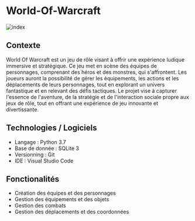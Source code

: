 # World-Of-Warcraft
![index](https://github.com/elmehdieljamali/World-Of-Warcraft/assets/85114414/6626ff47-dc73-4477-ba40-4e71d4b37309)
## Contexte
World Of Warcraft est un jeu de rôle visant à offrir une expérience ludique immersive et stratégique. Ce jeu met en scène des équipes de personnages, comprenant des héros et des monstres, qui s'affrontent. Les joueurs auront la possibilité de gérer les équipements, les actions et les déplacements de leurs personnages, tout en explorant un univers fantastique et en relevant des défis tactiques. Le projet vise à capturer l'essence de l'aventure, de la stratégie et de l'interaction sociale propre aux jeux de rôle, tout en offrant une expérience de jeu innovante et divertissante.
## Technologies / Logiciels
- Langage : Python 3.7
- Base de donnée : SQLite 3
- Versionning : Git
- IDE : Visual Studio Code
## Fonctionalités
- Création des équipes et des personnages
- Gestion des équipements et des objets
- Gestion des combats
- Gestion des déplacements et des coordonnées
